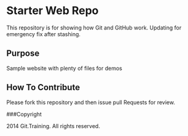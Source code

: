 # Starter Web Repo

This repository is for showing how Git and GitHub work.
Updating for emergency fix after stashing.

## Purpose

Sample website with plenty of files for demos

## How To Contribute

Please fork this repository and then issue pull Requests for review.

###Copyright

2014 Git.Training. All rights reserved.